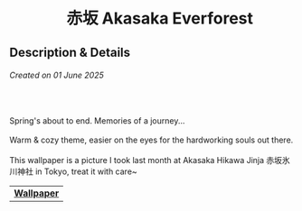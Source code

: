 <h1 align="center">　赤坂 Akasaka Everforest </h1>
<h2> Description & Details</h2>  
<img width="60%" align="left" src=" ">

<h6><i>Created on 01 June 2025</i></h6><br>
<p> 
  Spring's about to end. Memories of a journey...
  <br><br>
  Warm & cozy theme, easier on the eyes for the hardworking souls out there.
  <br><br>
  This wallpaper is a picture I took last month at Akasaka Hikawa Jinja 赤坂氷川神社 in Tokyo, treat it with care~
  <br>
  
  <table><tr><td>
        <a href="https://github.com/Haruno19/dotfiles/blob/main/Wallpapers/akasaka1.png"> <b>Wallpaper</b> </a>
  </td></tr></table>
</p>
